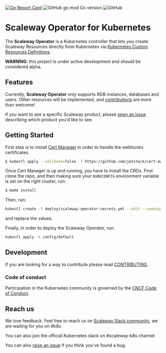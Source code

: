 [![Go Report Card](https://goreportcard.com/badge/github.com/scaleway/scaleway-operator)](https://goreportcard.com/report/github.com/scaleway/scaleway-operator)
![GitHub go.mod Go version](https://img.shields.io/github/go-mod/go-version/scaleway/scaleway-operator)
![GitHub](https://img.shields.io/github/license/scaleway/scaleway-operator?style=flat)

# Scaleway Operator for Kubernetes

The **Scaleway Operator** is a Kubernetes controller that lets you create Scaleway Resources directly from Kubernetes via [Kubernetes Custom Resources Definitions](https://kubernetes.io/docs/concepts/extend-kubernetes/api-extension/custom-resources/).

**WARNING**: this project is under active development and should be considered alpha.

## Features

Currently, **Scaleway Operator** only supports RDB instances, databases and users. Other resources will be implemented, and [contributions](./CONTRIBUTING.md) are more than welcome!

If you want to see a specific Scaleway product, please [open an issue](https://github.com/scaleway/scaleway-operator/issues/new) describing which product you'd like to see.

## Getting Started

First step is to install [Cert Manager](https://cert-manager.io/docs/installation/kubernetes/) in order to handle the webhooks certificates.

```bash
$ kubectl apply --validate=false -f https://github.com/jetstack/cert-manager/releases/download/v1.0.3/cert-manager.yaml
```

Once Cert Manager is up and running, you have to install the CRDs. First clone the repo, and then making sure your `KUBECONFIG` environment variable is set on the right cluster, run:
```bash
$ make install
```

Then, run:
```bash
kubectl create -f deploy/scaleway-operator-secrets.yml --edit --namespace=scaleway-operator-system
```

and replace the values.

Finally, in order to deploy the Scaleway Operator, run:
```bash
kubectl apply -k config/default
```

## Development

If you are looking for a way to contribute please read [CONTRIBUTING](./CONTRIBUTING.md).

### Code of conduct

Participation in the Kubernetes community is governed by the [CNCF Code of Conduct](https://github.com/cncf/foundation/blob/master/code-of-conduct.md).

## Reach us

We love feedback. Feel free to reach us on [Scaleway Slack community](https://slack.scaleway.com), we are waiting for you on #k8s.

You can also join the official Kubernetes slack on #scaleway-k8s channel

You can also [raise an issue](https://github.com/scaleway/scaleway-operator/issues/new) if you think you've found a bug.
